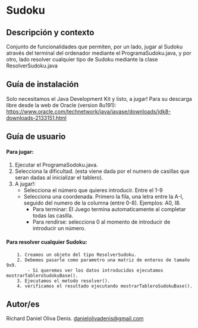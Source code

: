 # Sudoku
## Descripción y contexto 
Conjunto de funcionalidades que permiten, por un lado, jugar al Sudoku através del terminal del ordenador mediante el ProgramaSudoku.java, y por otro, lado resolver cualquier tipo de Sudoku mediante la clase ResolverSudoku.java

## Guía de instalación
Solo necesitamos el Java Development Kit y listo, a jugar! Para su descarga libre desde la web de Oracle (version 8u191): https://www.oracle.com/technetwork/java/javase/downloads/jdk8-downloads-2133151.html

## Guía de usuario

#### Para jugar: 
1. Ejecutar el ProgramaSodoku.java. 
2. Selecciona la dificultad. (esta viene dada por el numero de casillas que seran dadas al inicializar el tablero).
3. A jugar!: 
	- Selecciona el número que quieres introducir. Entre el 1-9
	- Selecciona una coordenada. Primero la fila, una letra entre la A-I, seguido del numero de la columna (entre 0-8). Ejemplos: A0, I8.
    	- Para terminar: El Juego termina automaticamente al completar todas las casilla. 	
      	- Para rendirse: selecciona 0 al momento de introducir de introducir un número.

#### Para resolver cualquier Sudoku: 

		1. Creamos un objeto del tipo ResolverSudoku.
		2. Debemos pasarle como parametro una matriz de enteros de tamaño 9x9. 
			- Si queremos ver los datos introducidos ejecutamos mostrarTableroSudokuBase(). 
		3. Ejecutamos el metodo resolver(). 
		4. verificamos el resultado ejecutando mostrarTableroSudokuBase().

## Autor/es
Richard Daniel Oliva Denis. danielolivadenis@gmail.com

